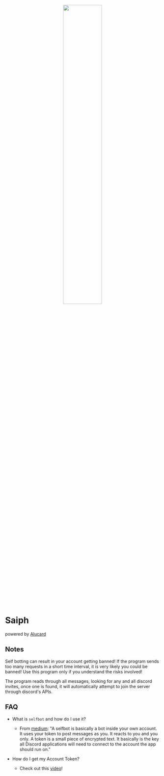 <p align="center"><img width=50% src="https://nav.is-inside.me/Y2ilE499.png"></p>

# Saiph

powered by [Alucard](https://discord.gg/hfnjvtq)

## Notes

Self botting can result in your account getting banned! If the program sends too many requests in a short time interval, it is very likely you could be banned! Use this program only if you understand the risks involved!

The program reads through all messages, looking for any and all discord invites, once one is found, it will automatically attempt to join the server through discord's APIs.

## FAQ

- What is `selfbot` and how do I use it?
  - From [medium](https://medium.com/@scarlettokun/selfbots-explanation-and-perspectives-51d437ce0849#:~:text=A%20selfbot%20is%20basically%20a,the%20app%20should%20run%20on.): "A selfbot is basically a bot inside your own account. It uses your token to post messages as you. It reacts to you and you only. A token is a small piece of encrypted text. It basically is the key all Discord applications will need to connect to the account the app should run on."

- How do I get my Account Token?
  - Check out this [video](......)!  
